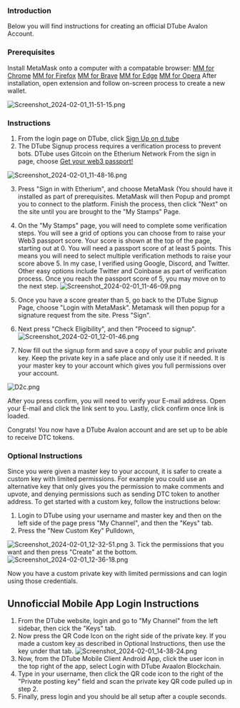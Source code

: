 ### Introduction
Below you will find instructions for creating an official DTube Avalon Account.

### Prerequisites
Install MetaMask onto a computer with a compatable browser:
[MM for Chrome](https://chrome.google.com/webstore/detail/metamask/nkbihfbeogaeaoehlefnkodbefgpgknn) 
[MM for Firefox](https://addons.mozilla.org/en-US/firefox/addon/ether-metamask/)
[MM for Brave](https://chrome.google.com/webstore/detail/metamask/nkbihfbeogaeaoehlefnkodbefgpgknn)
[MM for Edge](https://microsoftedge.microsoft.com/addons/detail/metamask/ejbalbakoplchlghecdalmeeeajnimhm?hl=en-US)
[MM for Opera](https://addons.opera.com/en-gb/extensions/details/metamask-10/)
After installation, open extension and follow on-screen process to create a new wallet.

![Screenshot_2024-02-01_11-51-15.png](https://images.hive.blog/DQmb6CsYUSME6fSir1tt9dQtjKh616mXK9iB6CQEE9pFMVo/Screenshot_2024-02-01_11-51-15.png)

### Instructions
1. From the login page on DTube, click [ Sign Up on d.tube](https://signup.dtube.fso.ovh/)
2. The DTube Signup process requires a verification process to prevent bots. DTube uses Gitcoin on the Etherium Network  From the sign in page, choose [Get your web3 passport!](https://passport.gitcoin.co/)

![Screenshot_2024-02-01_11-48-16.png](https://images.hive.blog/DQmXHZmjPdQ1fXzaUgkMgNALvxHJjkqmFv9YNFgCLkY2TK9/Screenshot_2024-02-01_11-48-16.png)

3. Press "Sign in with Etherium", and choose MetaMask (You should have it installed as part of prerequisites. MetaMask will then Popup and prompt you to connect to the platform. Finish the process, then click "Next" on the site until you are brought to the "My Stamps" Page. 
4. On the "My Stamps" page, you will need to complete some verification steps.  You will see a grid of options you can choose from to raise your Web3 passport score. Your score is shown at the top of the page, starting out at 0. You will need a passport score of at least 5 points. This means you will need to select multiple verification methods to raise your score above 5. In my case, I verified using Google, Discord, and Twitter. Other easy options include Twitter and Coinbase as part of verification process. Once you reach the passport score of 5, you may move on to the next step.
![Screenshot_2024-02-01_11-46-09.png](https://images.hive.blog/DQmTmggG8QqP1DvLxfsUY4731bCk3DRauQ66zKkUroy1cgf/Screenshot_2024-02-01_11-46-09.png)
3. Once you have a score greater than 5, go back to the DTube Signup Page, choose "Login with MetaMask". Metamask will then popup for a signature request from the site. Press "Sign". 
4. Next press "Check Eligibility", and then "Proceed to signup".
![Screenshot_2024-02-01_12-01-46.png](https://images.hive.blog/DQmZkKTdY1cWUTyjh6Z8Gyxu9x4i3oK1U7xFzrEdQcJdJuA/Screenshot_2024-02-01_12-01-46.png)

5. Now fill out the signup form and save a copy of your public and private key. Keep the private key in a safe place and only use it if needed. It is your master key to your account which gives you full permissions over your account. 

![D2c.png](https://images.hive.blog/DQmW2ckMP4kygWNwCHg1PhW1uyLHLcmhB3cqxiJYbMogzfh/D2c.png)

After you press confirm, you will need to verify your E-mail address. Open your E-mail and click the link sent to you. Lastly, click confirm once link is loaded.

Congrats! You now have a DTube Avalon account and are set up to be able to receive DTC tokens. 


### Optional Instructions
 Since you were given a master key to your account, it is safer to create a custom key with limited permissions. For example you could use an alternative key that only gives you the permission to make comments and upvote, and denying permissions such as sending DTC token to another address. To get started with a custom key, follow the instructions below:
1. Login to DTube using your username and master key and then on the left side of the page press "My Channel", and then the "Keys" tab.
2. Press the "New Custom Key" Pulldown, 

![Screenshot_2024-02-01_12-32-51.png](https://images.hive.blog/DQmUzwyusEx2zt9Ad4bMPfPo9TqmGdoT5rYcWMi4sUDCUUC/Screenshot_2024-02-01_12-32-51.png)
3. Tick the permissions that you want and then press "Create" at the bottom. 
![Screenshot_2024-02-01_12-36-18.png](https://images.hive.blog/DQmZk97RNJPJcfs9Bga2WibpwQz58Pkrw25iPSCczrUFmuN/Screenshot_2024-02-01_12-36-18.png)

Now you have a custom private key with limited permissions and can login using those credentials.


## Unnoficcial Mobile App Login Instructions
1. From the DTube website, login and go to "My Channel" from the left sidebar, then cick the "Keys" tab.
2. Now press the QR Code Icon on the right side of the private key. If you made a custom key as described in Optional Instructions, then use the key under that tab.
![Screenshot_2024-02-01_14-38-24.png](https://images.hive.blog/DQmfNgn4hEw5jrhQtYUWG9FU7iwCxUfo6uRaqddPGnH5GwL/Screenshot_2024-02-01_14-38-24.png)
3. Now, from the DTube Mobile Client Android App, click the user icon in the top right of the app, select Login with DTube Avaalon Blockchain.
4. Type in your username, then click the QR code icon to the right of the "Private posting key" field and scan the private key QR code pulled up in step 2.
5. Finally, press login and you should be all setup after a couple seconds.

